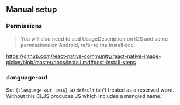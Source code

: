 
## Manual setup

### Permissions 

> You will also need to add UsageDescription on iOS and some permissions on Android, refer to the Install doc.

https://github.com/react-native-community/react-native-image-picker/blob/master/docs/Install.md#post-install-steps

### :language-out

Set `{:language-out :es6}` so `default` isn't treated as a reserved word.  Without this CLJS produces JS which includes a mangled name.

